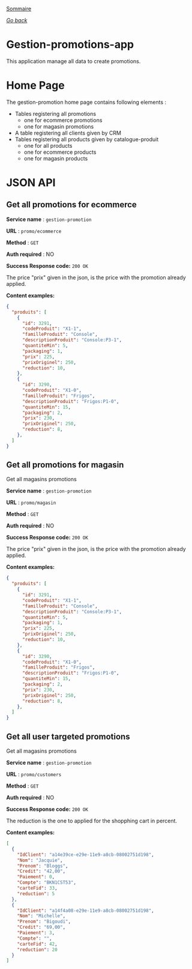 [Sommaire](https://ursi-2020.github.io/Documentation/)

*[Go back](index.md)*

# Gestion-promotions-app

This application manage all data to create promotions.

# Home Page

The gestion-promotion home page contains following elements :
- Tables registering all promotions
    - one for ecommerce promotions
    - one for magasin promotions
- A table registering all clients given by CRM
- Tables registering all products given by catalogue-produit
    - one for all products
    - one for ecommerce products
    - one for magasin products

# JSON API

## Get all promotions for ecommerce

**Service name** : `gestion-promotion`

**URL** : `promo/ecommerce`

**Method** : `GET`

**Auth required** : NO

**Success Response code:** `200 OK`

The price "prix" given in the json, is the price with the promotion already applied.

**Content examples:**

```json
{
  "produits": [
    {
      "id": 3291,
      "codeProduit": "X1-1",
      "familleProduit": "Console",
      "descriptionProduit": "Console:P3-1",
      "quantiteMin": 5,
      "packaging": 1,
      "prix": 225,
      "prixOriginel": 250,
      "reduction": 10,
    },
    {
      "id": 3290,
      "codeProduit": "X1-0",
      "familleProduit": "Frigos",
      "descriptionProduit": "Frigos:P1-0",
      "quantiteMin": 15,
      "packaging": 2,
      "prix": 230,
      "prixOriginel": 250,
      "reduction": 8,
    },
  ]
}
```

## Get all promotions for magasin

Get all magasins promotions

**Service name** : `gestion-promotion`

**URL** : `promo/magasin`

**Method** : `GET`

**Auth required** : NO

**Success Response code:** `200 OK`

The price "prix" given in the json, is the price with the promotion already applied.

**Content examples:**

```json
{
  "produits": [
    {
      "id": 3291,
      "codeProduit": "X1-1",
      "familleProduit": "Console",
      "descriptionProduit": "Console:P3-1",
      "quantiteMin": 5,
      "packaging": 1,
      "prix": 225,
      "prixOriginel": 250,
      "reduction": 10,
    },
    {
      "id": 3290,
      "codeProduit": "X1-0",
      "familleProduit": "Frigos",
      "descriptionProduit": "Frigos:P1-0",
      "quantiteMin": 15,
      "packaging": 2,
      "prix": 230,
      "prixOriginel": 250,
      "reduction": 8,
    },
  ]
}
```


## Get all user targeted promotions

Get all magasins promotions

**Service name** : `gestion-promotion`

**URL** : `promo/customers`

**Method** : `GET`

**Auth required** : NO

**Success Response code:** `200 OK`

The reduction is the one to applied for the shopphing cart in percent.

**Content examples:**

```json
[
  {
    "IdClient": "a14e39ce-e29e-11e9-a8cb-08002751d198",
    "Nom": "Jacquie",
    "Prenom": "Bloggs",
    "Credit": "42,00",
    "Paiement": 0,
    "Compte": "BKN1CST53",
    "carteFid": 33,
    "reduction": 5
  },
  {
    "IdClient": "a14f4a08-e29e-11e9-a8cb-08002751d198",
    "Nom": "Michelle",
    "Prenom": "Bigoudi",
    "Credit": "69,00",
    "Paiement": 3,
    "Compte": "",
    "carteFid": 42,
    "reduction": 20
  }
]
```
